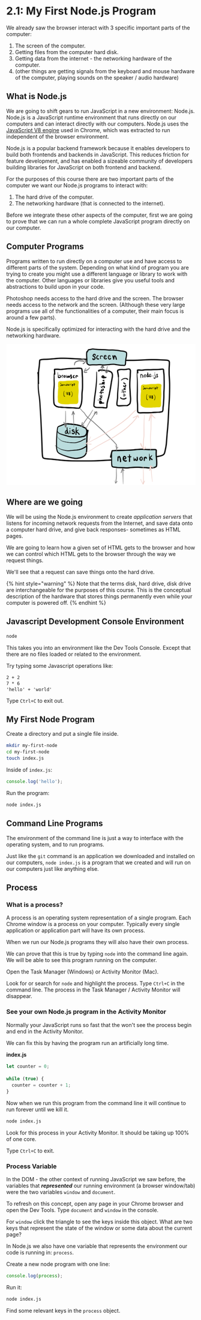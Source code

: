 # 2.1: My First Node.js Program

We already saw the browser interact with 3 specific important parts of the computer:

1. The screen of the computer.
2. Getting files from the computer hard disk.
3. Getting data from the internet - the networking hardware of the computer.
4. \(other things are getting signals from the keyboard and mouse hardware of the computer, playing sounds on the speaker / audio hardware\)

## What is Node.js

We are going to shift gears to run JavaScript in a new environment: Node.js. Node.js is a JavaScript runtime environment that runs directly on our computers and can interact directly with our computers. Node.js uses the [JavaScript V8 engine](https://en.wikipedia.org/wiki/V8_%28JavaScript_engine%29) used in Chrome, which was extracted to run independent of the browser environment.

Node.js is a popular backend framework because it enables developers to build both frontends and backends in JavaScript. This reduces friction for feature development, and has enabled a sizeable community of developers building libraries for JavaScript on both frontend and backend.

For the purposes of this course there are two important parts of the computer we want our Node.js programs to interact with:

1. The hard drive of the computer.
2. The networking hardware \(that is connected to the internet\).

Before we integrate these other aspects of the computer, first we are going to prove that we can run a whole complete JavaScript program directly on our computer.

## Computer Programs

Programs written to run directly on a computer use and have access to different parts of the system. Depending on what kind of program you are trying to create you might use a different language or library to work with the computer. Other languages or libraries give you useful tools and abstractions to build upon in your code.

Photoshop needs access to the hard drive and the screen. The browser needs access to the network and the screen. \(Although these very large programs use all of the functionalities of a computer, their main focus is around a few parts\).

Node.js is specifically optimized for interacting with the hard drive and the networking hardware.

![Node.js and other programs accessing the conceptual parts of a computer&apos;s hardware.](../.gitbook/assets/computer-diagram.jpg)

## Where are we going

We will be using the Node.js environment to create _application servers_ that listens for incoming network requests from the Internet, and save data onto a computer hard drive, and give back responses- sometimes as HTML pages.

We are going to learn how a given set of HTML gets to the browser and how we can control which HTML gets to the browser through the way we request things.

We'll see that a request can save things onto the hard drive.

{% hint style="warning" %}
Note that the terms disk, hard drive, disk drive are interchangeable for the purposes of this course. This is the conceptual description of the hardware that stores things permanently even while your computer is powered off.
{% endhint %}

## Javascript Development Console Environment

```bash
node
```

This takes you into an environment like the Dev Tools Console. Except that there are no files loaded or related to the environment.

Try typing some Javascript operations like:

```text
2 + 2
7 * 6
'hello' + 'world'
```

Type `Ctrl+C` to exit out.

## My First Node Program

Create a directory and put a single file inside.

```bash
mkdir my-first-node
cd my-first-node
touch index.js
```

Inside of `index.js`:

```javascript
console.log('hello');
```

Run the program:

```bash
node index.js
```

## Command Line Programs

The environment of the command line is just a way to interface with the operating system, and to run programs.

Just like the `git` command is an application we downloaded and installed on our computers, `node index.js` is a program that we created and will run on our computers just like anything else.

## Process

### What is a process?

A process is an operating system representation of a single program. Each Chrome window is a process on your computer. Typically every single application or application part will have its own process.

When we run our Node.js programs they will also have their own process.

We can prove that this is true by typing `node` into the command line again. We will be able to see this program running on the computer.

Open the Task Manager \(Windows\) or Activity Monitor \(Mac\).

Look for or search for `node` and highlight the process. Type `Ctrl+C` in the command line. The process in the Task Manager / Activity Monitor will disappear.

### See your own Node.js program in the Activity Monitor

Normally your JavaScript runs so fast that the won't see the process begin and end in the Activity Monitor.

We can fix this by having the program run an artificially long time.

**index.js**

```javascript
let counter = 0;

while (true) {
  counter = counter + 1;
}
```

Now when we run this program from the command line it will continue to run forever until we kill it.

```bash
node index.js
```

Look for this process in your Activity Monitor. It should be taking up 100% of one core.

Type `Ctrl+C` to exit.

### Process Variable

In the DOM - the other context of running JavaScript we saw before, the variables that _**represented**_ our running environment \(a browser window/tab\) were the two variables `window` and `document`.

To refresh on this concept, open any page in your Chrome browser and open the Dev Tools. Type `document` and `window` in the console.

For `window` click the triangle to see the keys inside this object. What are two keys that represent the state of the window or some data about the current page?

In Node.js we also have one variable that represents the environment our code is running in: `process`.

Create a new node program with one line:

```javascript
console.log(process);
```

Run it:

```bash
node index.js
```

Find some relevant keys in the `process` object.

